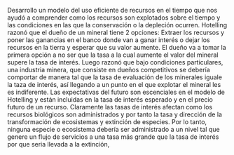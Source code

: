 Desarrollo un modelo del uso eficiente de recursos en el tiempo que nos ayudó a comprender como los recursos son explotados sobre el tiempo y las condiciones en las que la conservación o la depleción ocurren.
Hotelling razonó que el dueño de un mineral tiene 2 opciones: Extraer los recursos y poner las ganancias en el banco donde van a ganar interés  o dejar los recursos en la tierra y esperar que su valor aumente. El dueño va a tomar la primera opción a no ser que la tasa a la cual aumente el valor del mineral supere la tasa de interés. Luego razonó que bajo condiciones particulares, una industria minera, que consiste en dueños competitivos se debería comportar de manera tal que la tasa de evaluación de los minerales iguale la taza de interés, así llegando a un punto en el que explotar el mineral les es indiferente. 
Las expectativas del futuro son escenciales en el modelo de Hotelling y están incluidas en la tasa de interés esperado y en el precio futuro de un recurso.
Claramente las tasas de interés afectan como los recursos biológicos son administrados y por tanto la tasa y dirección de la transformación de ecosistemas y extinción de especies. Por lo tanto, ninguna especie o ecosistema debería ser administrado a un nivel tal  que genere un flujo de servicios a una tasa más grande que la tasa de interés por que seria llevada a la extinción,